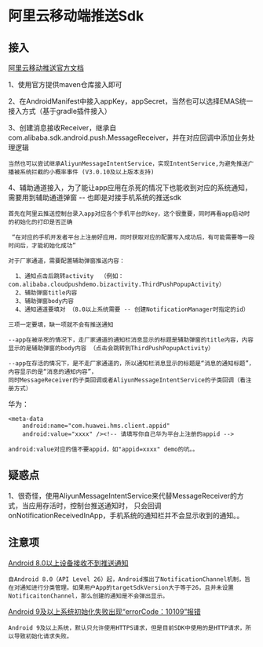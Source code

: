# 阿里云移动端推送Sdk


## 接入

[阿里云移动推送官方文档](https://help.aliyun.com/product/30047.html?spm=a2c4g.11186623.6.540.1dd1228cXT4FCe)

1、使用官方提供maven仓库接入即可

2、在AndroidManifest中接入appKey，appSecret，当然也可以选择EMAS统一接入方式（基于gradle插件接入）

3、创建消息接收Receiver，继承自com.alibaba.sdk.android.push.MessageReceiver，并在对应回调中添加业务处理逻辑

    当然也可以尝试继承AliyunMessageIntentService，实现IntentService,为避免推送广播被系统拦截的小概率事件 (V3.0.10及以上版本支持)

4、辅助通道接入，为了能让app应用在杀死的情况下也能收到对应的系统通知，需要用到辅助通道弹窗 -- 也即是对接手机系统的推送sdk

    首先在阿里云推送控制台录入app对应各个手机平台的key，这个很重要，同时再看app启动时的初始化的打印是否正确

     “在对应的手机开发者平台上注册好应用，同时获取对应的配置写入成功后，有可能需要等一段时间后，才能初始化成功”

    对于厂家通道，需要配置辅助弹窗推送内容：

      1、通知点击后跳转activity  （例如：com.alibaba.cloudpushdemo.bizactivity.ThirdPushPopupActivity）
      2、辅助弹窗title内容
      3、辅助弹窗body内容
      4、通知通道要填对 （8.0以上系统需要 -- 创建NotificationManager时指定的id）

    三项一定要填，缺一项就不会有推送通知

    --app在被杀死的情况下，走厂家通道的通知栏消息显示的标题是辅助弹窗的title内容，内容显示的是辅助弹窗的body内容 （点击会跳转到ThirdPushPopupActivity）

    --app在存活的情况下，是不走厂家通道的，所以通知栏消息显示的标题是“消息的通知标题”，内容显示的是“消息的通知内容”，
    同时MessageReceiver的子类回调或者AliyunMessageIntentService的子类回调（看注册方式）


华为：

    <meta-data
        android:name="com.huawei.hms.client.appid"
        android:value="xxxx" /><!-- 请填写你自己华为平台上注册的appid -->

    android:value对应的值不要appid，如"appid=xxxx" demo的坑。。


## 疑惑点

1、很奇怪，使用AliyunMessageIntentService来代替MessageReceiver的方式，当应用存活时，控制台推送通知时，
只会回调onNotificationReceivedInApp，手机系统的通知栏并不会显示收到的通知。。

## 注意项

[Android 8.0以上设备接收不到推送通知](https://help.aliyun.com/knowledge_detail/67398.html)

    自Android 8.0（API Level 26）起，Android推出了NotificationChannel机制，旨在对通知进行分类管理。如果用户App的targetSdkVersion大于等于26，且并未设置NotificaitonChannel，那么创建的通知是不会弹出显示。


[Android 9及以上系统初始化失败出现“errorCode：10109”报错](https://help.aliyun.com/knowledge_detail/141757.html)

    Android 9及以上系统，默认只允许使用HTTPS请求，但是目前SDK中使用的是HTTP请求，所以导致初始化请求失败。
